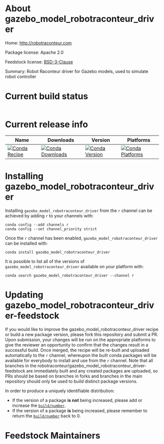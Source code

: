 About gazebo_model_robotraconteur_driver
========================================

Home: http://robotraconteur.com

Package license: Apache 2.0

Feedstock license: [BSD-3-Clause](https://github.com/robotraconteur/gazebo_model_robotraconteur_driver-feedstock/blob/master/LICENSE.txt)

Summary: Robot Raconteur driver for Gazebo models, used to simulate robot controller

Current build status
====================


<table>
</table>

Current release info
====================

| Name | Downloads | Version | Platforms |
| --- | --- | --- | --- |
| [![Conda Recipe](https://img.shields.io/badge/recipe-gazebo_model_robotraconteur_driver-green.svg)](https://anaconda.org/r/gazebo_model_robotraconteur_driver) | [![Conda Downloads](https://img.shields.io/conda/dn/r/gazebo_model_robotraconteur_driver.svg)](https://anaconda.org/r/gazebo_model_robotraconteur_driver) | [![Conda Version](https://img.shields.io/conda/vn/r/gazebo_model_robotraconteur_driver.svg)](https://anaconda.org/r/gazebo_model_robotraconteur_driver) | [![Conda Platforms](https://img.shields.io/conda/pn/r/gazebo_model_robotraconteur_driver.svg)](https://anaconda.org/r/gazebo_model_robotraconteur_driver) |

Installing gazebo_model_robotraconteur_driver
=============================================

Installing `gazebo_model_robotraconteur_driver` from the `r` channel can be achieved by adding `r` to your channels with:

```
conda config --add channels r
conda config --set channel_priority strict
```

Once the `r` channel has been enabled, `gazebo_model_robotraconteur_driver` can be installed with:

```
conda install gazebo_model_robotraconteur_driver
```

It is possible to list all of the versions of `gazebo_model_robotraconteur_driver` available on your platform with:

```
conda search gazebo_model_robotraconteur_driver --channel r
```




Updating gazebo_model_robotraconteur_driver-feedstock
=====================================================

If you would like to improve the gazebo_model_robotraconteur_driver recipe or build a new
package version, please fork this repository and submit a PR. Upon submission,
your changes will be run on the appropriate platforms to give the reviewer an
opportunity to confirm that the changes result in a successful build. Once
merged, the recipe will be re-built and uploaded automatically to the
`r` channel, whereupon the built conda packages will be available for
everybody to install and use from the `r` channel.
Note that all branches in the robotraconteur/gazebo_model_robotraconteur_driver-feedstock are
immediately built and any created packages are uploaded, so PRs should be based
on branches in forks and branches in the main repository should only be used to
build distinct package versions.

In order to produce a uniquely identifiable distribution:
 * If the version of a package **is not** being increased, please add or increase
   the [``build/number``](https://docs.conda.io/projects/conda-build/en/latest/resources/define-metadata.html#build-number-and-string).
 * If the version of a package **is** being increased, please remember to return
   the [``build/number``](https://docs.conda.io/projects/conda-build/en/latest/resources/define-metadata.html#build-number-and-string)
   back to 0.

Feedstock Maintainers
=====================



